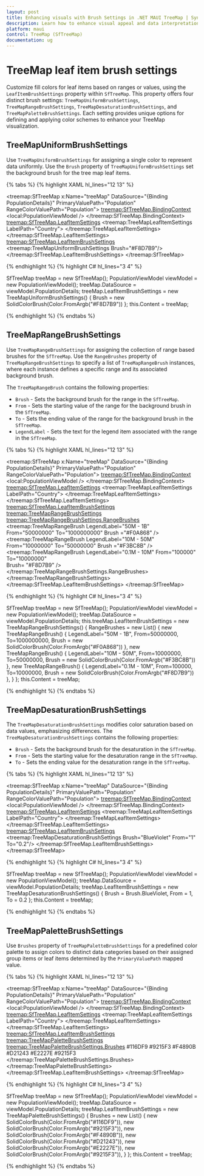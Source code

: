 ```yaml
---
layout: post
title: Enhancing visuals with Brush Settings in .NET MAUI TreeMap | Syncfusion
description: Learn how to enhance visual appeal and data interpretation with versatile brush settings of Syncfusion .NET MAUI TreeMap(STreeMap) control.
platform: maui
control: TreeMap (SfTreeMap)
documentation: ug
---
```

 
# TreeMap leaf item brush settings
Customize fill colors for leaf items based on ranges or values, using the `LeafItemBrushSettings` property within `SfTreeMap`. This property offers four distinct brush settings: `TreeMapUniformBrushSettings`, `TreeMapRangeBrushSettings`, `TreeMapDesaturationBrushSettings`, and `TreeMapPaletteBrushSettings`. Each setting provides unique options for defining and applying color schemes to enhance your TreeMap visualization.

## TreeMapUniformBrushSettings
Use `TreeMapUniformBrushSettings` for assigning a single color to represent data uniformly. Use the `Brush` property of `TreeMapUniformBrushSettings` set the background brush for the tree map leaf items.

{% tabs %}
{% highlight XAML hl_lines="12 13" %}

<treemap:SfTreeMap x:Name="treeMap" 
                   DataSource="{Binding PopulationDetails}"
                   PrimaryValuePath="Population"
                   RangeColorValuePath="Population">
    <treemap:SfTreeMap.BindingContext>
        <local:PopulationViewModel />
    </treemap:SfTreeMap.BindingContext>
    <treemap:SfTreeMap.LeafItemSettings>
        <treemap:TreeMapLeafItemSettings LabelPath="Country">
        </treemap:TreeMapLeafItemSettings>
    </treemap:SfTreeMap.LeafItemSettings>
    <treemap:SfTreeMap.LeafItemBrushSettings>
        <treemap:TreeMapUniformBrushSettings Brush="#F8D7B9"/>
    </treemap:SfTreeMap.LeafItemBrushSettings>
</treemap:SfTreeMap>

{% endhighlight %}
{% highlight C# hl_lines="3 4"  %}

SfTreeMap treeMap = new SfTreeMap();
PopulationViewModel viewModel = new PopulationViewModel();
treeMap.DataSource = viewModel.PopulationDetails;
treeMap.LeafItemBrushSettings = new TreeMapUniformBrushSettings() { Brush = new SolidColorBrush(Color.FromArgb("#F8D7B9")) };
this.Content = treeMap;

{% endhighlight %}
{% endtabs %}

## TreeMapRangeBrushSettings
Use `TreeMapRangeBrushSettings` for assigning the collection of range based brushes for the `SfTreeMap`. Use the `RangeBrushes` property of `TreeMapRangeBrushSettings` to specify a list of `TreeMapRangeBrush` instances, where each instance defines a specific range and its associated background brush.

The `TreeMapRangeBrush` contains the following properties:
* `Brush` - Sets the background brush for the range in the `SfTreeMap`.
* `From` - Sets the starting value of the range for the background brush in the `SfTreeMap`.
* `To` - Sets the ending value of the range for the background brush in the `SfTreeMap`.
* `LegendLabel` - Sets the text for the legend item associated with the range in the `SfTreeMap`.


{% tabs %}
{% highlight XAML hl_lines="12 13" %}

<treemap:SfTreeMap x:Name="treeMap" 
                   DataSource="{Binding PopulationDetails}"
                   PrimaryValuePath="Population"
                   RangeColorValuePath="Population">
    <treemap:SfTreeMap.BindingContext>
        <local:PopulationViewModel />
    </treemap:SfTreeMap.BindingContext>
    <treemap:SfTreeMap.LeafItemSettings>
        <treemap:TreeMapLeafItemSettings LabelPath="Country">
        </treemap:TreeMapLeafItemSettings>
    </treemap:SfTreeMap.LeafItemSettings>
    <treemap:SfTreeMap.LeafItemBrushSettings>
        <treemap:TreeMapRangeBrushSettings>
            <treemap:TreeMapRangeBrushSettings.RangeBrushes>
                <treemap:TreeMapRangeBrush LegendLabel="50M - 1B"
                                           From="50000000"
                                           To="1000000000" 
                                           Brush ="#F0A868" />
                <treemap:TreeMapRangeBrush LegendLabel="10M - 50M"
                                           From="10000000"
                                           To="50000000" 
                                           Brush ="#F3BC8B" />
                <treemap:TreeMapRangeBrush LegendLabel="0.1M - 10M"
                                           From="100000" 
                                           To="10000000"  
                                           Brush= "#F8D7B9" />
            </treemap:TreeMapRangeBrushSettings.RangeBrushes>
        </treemap:TreeMapRangeBrushSettings>
    </treemap:SfTreeMap.LeafItemBrushSettings>
</treemap:SfTreeMap>

{% endhighlight %}
{% highlight C# hl_lines="3 4"  %}

SfTreeMap treeMap = new SfTreeMap();
PopulationViewModel viewModel = new PopulationViewModel();
treeMap.DataSource = viewModel.PopulationDetails;
this.treeMap.LeafItemBrushSettings = new TreeMapRangeBrushSettings()
{
    RangeBrushes = new List<TreeMapRangeBrush>()
    {
    new TreeMapRangeBrush() { LegendLabel="50M - 1B", From=50000000, To=1000000000, Brush = new SolidColorBrush(Color.FromArgb("#F0A868")) },
    new TreeMapRangeBrush() { LegendLabel="10M - 50M", From=10000000, To=50000000, Brush = new SolidColorBrush(Color.FromArgb("#F3BC8B")) },
    new TreeMapRangeBrush() { LegendLabel="0.1M - 10M", From=100000, To=10000000, Brush = new SolidColorBrush(Color.FromArgb("#F8D7B9")) },
    }
};
this.Content = treeMap;

{% endhighlight %}
{% endtabs %}

## TreeMapDesaturationBrushSettings
The `TreeMapDesaturationBrushSettings` modifies color saturation based on data values, emphasizing differences. The `TreeMapDesaturationBrushSettings` contains the following properties:
* `Brush` - Sets the background brush for the desaturation in the `SfTreeMap`.
* `From` - Sets the starting value for the desaturation range in the `SfTreeMap`.
* `To` - Sets the ending value for the desaturation range in the `SfTreeMap`.

{% tabs %}
{% highlight XAML hl_lines="12 13" %}

<treemap:SfTreeMap x:Name="treeMap"
                   DataSource="{Binding PopulationDetails}"
                   PrimaryValuePath="Population"
                   RangeColorValuePath="Population">
    <treemap:SfTreeMap.BindingContext>
        <local:PopulationViewModel />
    </treemap:SfTreeMap.BindingContext>
        <treemap:SfTreeMap.LeafItemSettings>
            <treemap:TreeMapLeafItemSettings LabelPath="Country">
        </treemap:TreeMapLeafItemSettings>
    </treemap:SfTreeMap.LeafItemSettings>
    <treemap:SfTreeMap.LeafItemBrushSettings>
        <treemap:TreeMapDesaturationBrushSettings Brush="BlueViolet" From="1" To="0.2"/>
    </treemap:SfTreeMap.LeafItemBrushSettings>
</treemap:SfTreeMap>

{% endhighlight %}
{% highlight C# hl_lines="3 4"  %}

SfTreeMap treeMap = new SfTreeMap();
PopulationViewModel viewModel = new PopulationViewModel();
treeMap.DataSource = viewModel.PopulationDetails;
treeMap.LeafItemBrushSettings = new TreeMapDesaturationBrushSettings() { Brush = Brush.BlueViolet, From = 1, To = 0.2 };
this.Content = treeMap;

{% endhighlight %}
{% endtabs %}

## TreeMapPaletteBrushSettings
Use `Brushes` property of `TreeMapPaletteBrushSettings` for a predefined color palette to assign colors to distinct data categories based on their assigned group items or leaf items determined by the `PrimaryValuePath` mapped value.

{% tabs %}
{% highlight XAML hl_lines="12 13" %}

<treemap:SfTreeMap x:Name="treeMap" 
                   DataSource="{Binding PopulationDetails}"
                   PrimaryValuePath="Population"
                   RangeColorValuePath="Population">
    <treemap:SfTreeMap.BindingContext>
        <local:PopulationViewModel />
    </treemap:SfTreeMap.BindingContext>
    <treemap:SfTreeMap.LeafItemSettings>
        <treemap:TreeMapLeafItemSettings LabelPath="Country">
        </treemap:TreeMapLeafItemSettings>
    </treemap:SfTreeMap.LeafItemSettings>
    <treemap:SfTreeMap.LeafItemBrushSettings>
        <treemap:TreeMapPaletteBrushSettings>
            <treemap:TreeMapPaletteBrushSettings.Brushes>
                <SolidColorBrush>#116DF9</SolidColorBrush>
                <SolidColorBrush>#9215F3</SolidColorBrush>
                <SolidColorBrush>#F4890B</SolidColorBrush>
                <SolidColorBrush>#D21243</SolidColorBrush>
                <SolidColorBrush>#E2227E</SolidColorBrush>
                <SolidColorBrush>#9215F3</SolidColorBrush>
            </treemap:TreeMapPaletteBrushSettings.Brushes>
        </treemap:TreeMapPaletteBrushSettings>
    </treemap:SfTreeMap.LeafItemBrushSettings>
</treemap:SfTreeMap>

{% endhighlight %}
{% highlight C# hl_lines="3 4"  %}

SfTreeMap treeMap = new SfTreeMap();
PopulationViewModel viewModel = new PopulationViewModel();
treeMap.DataSource = viewModel.PopulationDetails;
treeMap.LeafItemBrushSettings = new TreeMapPaletteBrushSettings()
{
    Brushes = new List<Brush>()
    {
        new SolidColorBrush(Color.FromArgb("#116DF9")),
        new SolidColorBrush(Color.FromArgb("#9215F3")),
        new SolidColorBrush(Color.FromArgb("#F4890B")),
        new SolidColorBrush(Color.FromArgb("#D21243")),
        new SolidColorBrush(Color.FromArgb("#E2227E")),
        new SolidColorBrush(Color.FromArgb("#9215F3")),
    }
};
this.Content = treeMap;

{% endhighlight %}
{% endtabs %}